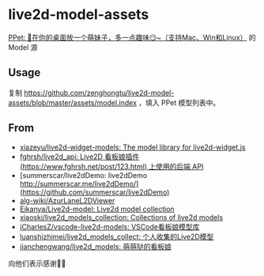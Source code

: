 # live2d-model-assets

[PPet: 👻在你的桌面放一个萌妹子，多一点趣味😏~（支持Mac、Win和Linux）](https://github.com/zenghongtu/PPet) 的 Model 源


## Usage

复制 https://github.com/zenghongtu/live2d-model-assets/blob/master/assets/model.index ，填入 PPet 模型列表中。

## From

-  [xiazeyu/live2d-widget-models: The model library for live2d-widget.js](https://github.com/xiazeyu/live2d-widget-models)
-  [fghrsh/live2d_api: Live2D 看板娘插件 (https://www.fghrsh.net/post/123.html) 上使用的后端 API](https:/****/github.com/fghrsh/live2d_api) 
-  [summerscar/live2dDemo: live2dDemo http://summerscar.me/live2dDemo/](https://github.com/summerscar/live2dDemo)
-  [alg-wiki/AzurLaneL2DViewer](https://github.com/alg-wiki/AzurLaneL2DViewer)
-  [Eikanya/Live2d-model: Live2d model collection](https://github.com/Eikanya/Live2d-model)
-  [xiaoski/live2d_models_collection: Collections of live2d models](https://github.com/xiaoski/live2d_models_collection)
-  [iCharlesZ/vscode-live2d-models: VSCode看板娘模型库](https://github.com/iCharlesZ/vscode-live2d-models)
-  [luanshizhimei/live2d_models_collect: 个人收集的Live2D模型](https://github.com/luanshizhimei/live2d_models_collect)
-  [jianchengwang/live2d_models: 萌萌哒的看板娘](https://github.com/jianchengwang/live2d_models)

向他们表示感谢👏👏
